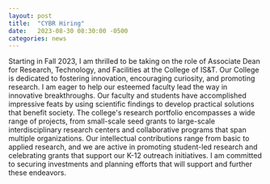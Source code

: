 ```yaml
---
layout: post
title:  "CYBR Hiring"
date:   2023-08-30 08:30:00 -0500
categories: news
---
```


Starting in Fall 2023, I am thrilled to be taking on the role of Associate Dean for Research, Technology, and Facilities at the College of IS&T. Our College is dedicated to fostering innovation, encouraging curiosity, and promoting research. I am eager to help our esteemed faculty lead the way in innovative breakthroughs. Our faculty and students have accomplished impressive feats by using scientific findings to develop practical solutions that benefit society. The college's research portfolio encompasses a wide range of projects, from small-scale seed grants to large-scale interdisciplinary research centers and collaborative programs that span multiple organizations. Our intellectual contributions range from basic to applied research, and we are active in promoting student-led research and celebrating grants that support our K-12 outreach initiatives. I am committed to securing investments and planning efforts that will support and further these endeavors.